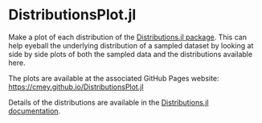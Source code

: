 # DistributionsPlot.jl
Make a plot of each distribution of the [Distributions.jl package](https://github.com/JuliaStats/Distributions.jl). This can help eyeball the underlying distribution of a sampled dataset by looking at side by side plots of both the sampled data and the distributions available here.

The plots are available at the associated GitHub Pages website: https://cmey.github.io/DistributionsPlot.jl

Details of the distributions are available in the [Distributions.jl documentation](http://distributionsjl.readthedocs.io).
